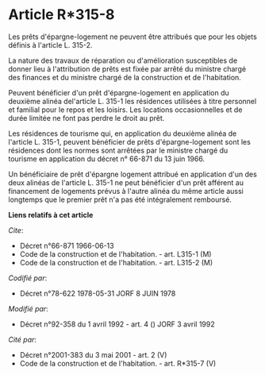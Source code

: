# Article R*315-8

Les prêts d'épargne-logement ne peuvent être attribués que pour les objets définis à l'article L. 315-2.

La nature des travaux de réparation ou d'amélioration susceptibles de donner lieu à l'attribution de prêts est fixée par
arrêté du ministre chargé des finances et du ministre chargé de la construction et de l'habitation.

Peuvent bénéficier d'un prêt d'épargne-logement en application du deuxième alinéa del'article L. 315-1 les résidences
utilisées à titre personnel et familial pour le repos et les loisirs. Les locations occasionnelles et de durée limitée ne
font pas perdre le droit au prêt.

Les résidences de tourisme qui, en application du deuxième alinéa de l'article L. 315-1, peuvent bénéficier de prêts
d'épargne-logement sont les résidences dont les normes sont arrêtées par le ministre chargé du tourisme en application du
décret n° 66-871 du 13 juin 1966.

Un bénéficiaire de prêt d'épargne logement attribué en application d'un des deux alinéas de l'article L. 315-1 ne peut
bénéficier d'un prêt afférent au financement de logements prévus à l'autre alinéa du même article aussi longtemps que le
premier prêt n'a pas été intégralement remboursé.

**Liens relatifs à cet article**

_Cite_:

  - Décret n°66-871 1966-06-13
  - Code de la construction et de l'habitation. - art. L315-1 (M)
  - Code de la construction et de l'habitation. - art. L315-2 (M)

_Codifié par_:

  - Décret n°78-622 1978-05-31 JORF 8 JUIN 1978

_Modifié par_:

  - Décret n°92-358 du 1 avril 1992 - art. 4 () JORF 3 avril 1992

_Cité par_:

  - Décret n°2001-383 du 3 mai 2001 - art. 2 (V)
  - Code de la construction et de l'habitation. - art. R*315-7 (V)
